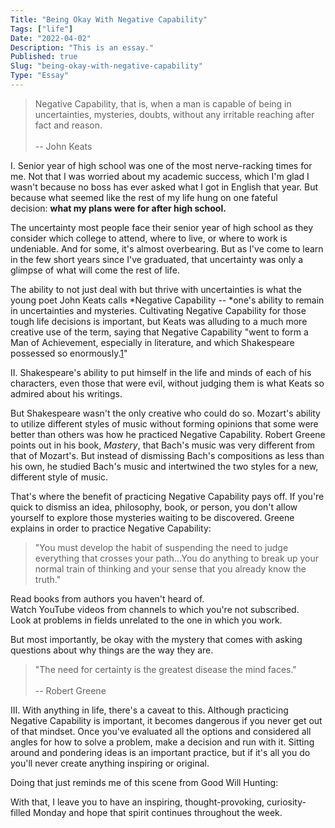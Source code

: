```yaml
---
Title: "Being Okay With Negative Capability"
Tags: ["life"]
Date: "2022-04-02"
Description: "This is an essay."
Published: true
Slug: "being-okay-with-negative-capability"
Type: "Essay"
---
```

> Negative Capability, that is, when a man is capable of being in uncertainties, mysteries, doubts, without any irritable reaching after fact and reason.\
>\
> -- John Keats

I. Senior year of high school was one of the most nerve-racking times for me. Not that I was worried about my academic success, which I'm glad I wasn't because no boss has ever asked what I got in English that year. But because what seemed like the rest of my life hung on one fateful decision: **what my plans were for after high school.**

The uncertainty most people face their senior year of high school as they consider which college to attend, where to live, or where to work is undeniable. And for some, it's almost overbearing. But as I've come to learn in the few short years since I've graduated, that uncertainty was only a glimpse of what will come the rest of life.

The ability to not just deal with but thrive with uncertainties is what the young poet John Keats calls *Negative Capability -- *one's ability to remain in uncertainties and mysteries. Cultivating Negative Capability for those tough life decisions is important, but Keats was alluding to a much more creative use of the term, saying that Negative Capability "went to form a Man of Achievement, especially in literature, and which Shakespeare possessed so enormously.[1](https://daltonsbookshelf.substack.com/p/negative-capability#footnote-1)"

II. Shakespeare's ability to put himself in the life and minds of each of his characters, even those that were evil, without judging them is what Keats so admired about his writings.

But Shakespeare wasn't the only creative who could do so. Mozart's ability to utilize different styles of music without forming opinions that some were better than others was how he practiced Negative Capability. Robert Greene points out in his book, *Mastery*, that Bach's music was very different from that of Mozart's. But instead of dismissing Bach's compositions as less than his own, he studied Bach's music and intertwined the two styles for a new, different style of music.

That's where the benefit of practicing Negative Capability pays off. If you're quick to dismiss an idea, philosophy, book, or person, you don't allow yourself to explore those mysteries waiting to be discovered. Greene explains in order to practice Negative Capability:

> "You must develop the habit of suspending the need to judge everything that crosses your path...You do anything to break up your normal train of thinking and your sense that you already know the truth."

Read books from authors you haven't heard of.\
Watch YouTube videos from channels to which you're not subscribed.\
Look at problems in fields unrelated to the one in which you work.

But most importantly, be okay with the mystery that comes with asking questions about why things are the way they are.

> "The need for certainty is the greatest disease the mind faces."\
>\
> -- Robert Greene

III. With anything in life, there's a caveat to this. Although practicing Negative Capability is important, it becomes dangerous if you never get out of that mindset. Once you've evaluated all the options and considered all angles for how to solve a problem, make a decision and run with it. Sitting around and pondering ideas is an important practice, but if it's all you do you'll never create anything inspiring or original.

Doing that just reminds me of this scene from Good Will Hunting:

With that, I leave you to have an inspiring, thought-provoking, curiosity-filled Monday and hope that spirit continues throughout the week.